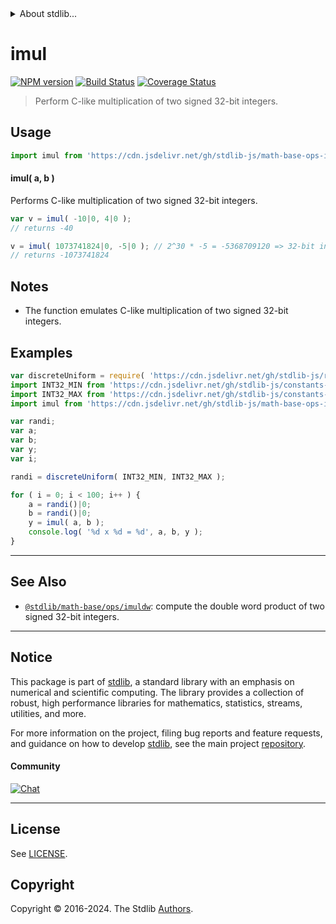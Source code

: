 <!--

@license Apache-2.0

Copyright (c) 2018 The Stdlib Authors.

Licensed under the Apache License, Version 2.0 (the "License");
you may not use this file except in compliance with the License.
You may obtain a copy of the License at

   http://www.apache.org/licenses/LICENSE-2.0

Unless required by applicable law or agreed to in writing, software
distributed under the License is distributed on an "AS IS" BASIS,
WITHOUT WARRANTIES OR CONDITIONS OF ANY KIND, either express or implied.
See the License for the specific language governing permissions and
limitations under the License.

-->


<details>
  <summary>
    About stdlib...
  </summary>
  <p>We believe in a future in which the web is a preferred environment for numerical computation. To help realize this future, we've built stdlib. stdlib is a standard library, with an emphasis on numerical and scientific computation, written in JavaScript (and C) for execution in browsers and in Node.js.</p>
  <p>The library is fully decomposable, being architected in such a way that you can swap out and mix and match APIs and functionality to cater to your exact preferences and use cases.</p>
  <p>When you use stdlib, you can be absolutely certain that you are using the most thorough, rigorous, well-written, studied, documented, tested, measured, and high-quality code out there.</p>
  <p>To join us in bringing numerical computing to the web, get started by checking us out on <a href="https://github.com/stdlib-js/stdlib">GitHub</a>, and please consider <a href="https://opencollective.com/stdlib">financially supporting stdlib</a>. We greatly appreciate your continued support!</p>
</details>

# imul

[![NPM version][npm-image]][npm-url] [![Build Status][test-image]][test-url] [![Coverage Status][coverage-image]][coverage-url] <!-- [![dependencies][dependencies-image]][dependencies-url] -->

> Perform C-like multiplication of two signed 32-bit integers.

<section class="intro">

</section>

<!-- /.intro -->



<section class="usage">

## Usage

```javascript
import imul from 'https://cdn.jsdelivr.net/gh/stdlib-js/math-base-ops-imul@v0.2.2-deno/mod.js';
```

#### imul( a, b )

Performs C-like multiplication of two signed 32-bit integers.

```javascript
var v = imul( -10|0, 4|0 );
// returns -40

v = imul( 1073741824|0, -5|0 ); // 2^30 * -5 = -5368709120 => 32-bit integer overflow
// returns -1073741824
```

</section>

<!-- /.usage -->

<!-- Package usage notes. Make sure to keep an empty line after the `section` element and another before the `/section` close. -->

<section class="notes">

## Notes

-   The function emulates C-like multiplication of two signed 32-bit integers.

</section>

<!-- /.notes -->

<section class="examples">

## Examples

<!-- eslint no-undef: "error" -->

```javascript
var discreteUniform = require( 'https://cdn.jsdelivr.net/gh/stdlib-js/random-base-discrete-uniform' ).factory;
import INT32_MIN from 'https://cdn.jsdelivr.net/gh/stdlib-js/constants-int32-min@deno/mod.js';
import INT32_MAX from 'https://cdn.jsdelivr.net/gh/stdlib-js/constants-int32-max@deno/mod.js';
import imul from 'https://cdn.jsdelivr.net/gh/stdlib-js/math-base-ops-imul@v0.2.2-deno/mod.js';

var randi;
var a;
var b;
var y;
var i;

randi = discreteUniform( INT32_MIN, INT32_MAX );

for ( i = 0; i < 100; i++ ) {
    a = randi()|0;
    b = randi()|0;
    y = imul( a, b );
    console.log( '%d x %d = %d', a, b, y );
}
```

</section>

<!-- /.examples -->

<!-- Section for related `stdlib` packages. Do not manually edit this section, as it is automatically populated. -->

<section class="related">

* * *

## See Also

-   <span class="package-name">[`@stdlib/math-base/ops/imuldw`][@stdlib/math/base/ops/imuldw]</span><span class="delimiter">: </span><span class="description">compute the double word product of two signed 32-bit integers.</span>

</section>

<!-- /.related -->

<!-- Section for all links. Make sure to keep an empty line after the `section` element and another before the `/section` close. -->


<section class="main-repo" >

* * *

## Notice

This package is part of [stdlib][stdlib], a standard library with an emphasis on numerical and scientific computing. The library provides a collection of robust, high performance libraries for mathematics, statistics, streams, utilities, and more.

For more information on the project, filing bug reports and feature requests, and guidance on how to develop [stdlib][stdlib], see the main project [repository][stdlib].

#### Community

[![Chat][chat-image]][chat-url]

---

## License

See [LICENSE][stdlib-license].


## Copyright

Copyright &copy; 2016-2024. The Stdlib [Authors][stdlib-authors].

</section>

<!-- /.stdlib -->

<!-- Section for all links. Make sure to keep an empty line after the `section` element and another before the `/section` close. -->

<section class="links">

[npm-image]: http://img.shields.io/npm/v/@stdlib/math-base-ops-imul.svg
[npm-url]: https://npmjs.org/package/@stdlib/math-base-ops-imul

[test-image]: https://github.com/stdlib-js/math-base-ops-imul/actions/workflows/test.yml/badge.svg?branch=v0.2.2
[test-url]: https://github.com/stdlib-js/math-base-ops-imul/actions/workflows/test.yml?query=branch:v0.2.2

[coverage-image]: https://img.shields.io/codecov/c/github/stdlib-js/math-base-ops-imul/main.svg
[coverage-url]: https://codecov.io/github/stdlib-js/math-base-ops-imul?branch=main

<!--

[dependencies-image]: https://img.shields.io/david/stdlib-js/math-base-ops-imul.svg
[dependencies-url]: https://david-dm.org/stdlib-js/math-base-ops-imul/main

-->

[chat-image]: https://img.shields.io/gitter/room/stdlib-js/stdlib.svg
[chat-url]: https://app.gitter.im/#/room/#stdlib-js_stdlib:gitter.im

[stdlib]: https://github.com/stdlib-js/stdlib

[stdlib-authors]: https://github.com/stdlib-js/stdlib/graphs/contributors

[umd]: https://github.com/umdjs/umd
[es-module]: https://developer.mozilla.org/en-US/docs/Web/JavaScript/Guide/Modules

[deno-url]: https://github.com/stdlib-js/math-base-ops-imul/tree/deno
[deno-readme]: https://github.com/stdlib-js/math-base-ops-imul/blob/deno/README.md
[umd-url]: https://github.com/stdlib-js/math-base-ops-imul/tree/umd
[umd-readme]: https://github.com/stdlib-js/math-base-ops-imul/blob/umd/README.md
[esm-url]: https://github.com/stdlib-js/math-base-ops-imul/tree/esm
[esm-readme]: https://github.com/stdlib-js/math-base-ops-imul/blob/esm/README.md
[branches-url]: https://github.com/stdlib-js/math-base-ops-imul/blob/main/branches.md

[stdlib-license]: https://raw.githubusercontent.com/stdlib-js/math-base-ops-imul/main/LICENSE

<!-- <related-links> -->

[@stdlib/math/base/ops/imuldw]: https://github.com/stdlib-js/math-base-ops-imuldw/tree/deno

<!-- </related-links> -->

</section>

<!-- /.links -->
